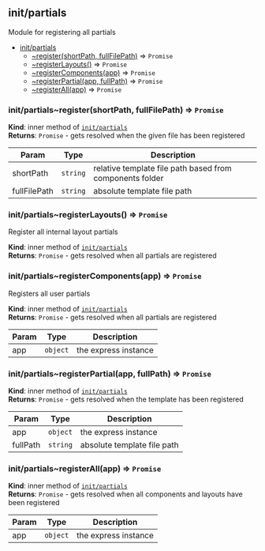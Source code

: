 <a name="module_init/partials"></a>

## init/partials
Module for registering all partials


* [init/partials](#module_init/partials)
    * [~register(shortPath, fullFilePath)](#module_init/partials..register) ⇒ <code>Promise</code>
    * [~registerLayouts()](#module_init/partials..registerLayouts) ⇒ <code>Promise</code>
    * [~registerComponents(app)](#module_init/partials..registerComponents) ⇒ <code>Promise</code>
    * [~registerPartial(app, fullPath)](#module_init/partials..registerPartial) ⇒ <code>Promise</code>
    * [~registerAll(app)](#module_init/partials..registerAll) ⇒ <code>Promise</code>

<a name="module_init/partials..register"></a>

### init/partials~register(shortPath, fullFilePath) ⇒ <code>Promise</code>
**Kind**: inner method of [<code>init/partials</code>](#module_init/partials)  
**Returns**: <code>Promise</code> - gets resolved when the given file has been registered  

| Param | Type | Description |
| --- | --- | --- |
| shortPath | <code>string</code> | relative template file path based from components folder |
| fullFilePath | <code>string</code> | absolute template file path |

<a name="module_init/partials..registerLayouts"></a>

### init/partials~registerLayouts() ⇒ <code>Promise</code>
Register all internal layout partials

**Kind**: inner method of [<code>init/partials</code>](#module_init/partials)  
**Returns**: <code>Promise</code> - gets resolved when all partials are registered  
<a name="module_init/partials..registerComponents"></a>

### init/partials~registerComponents(app) ⇒ <code>Promise</code>
Registers all user partials

**Kind**: inner method of [<code>init/partials</code>](#module_init/partials)  
**Returns**: <code>Promise</code> - gets resolved when all partials are registered  

| Param | Type | Description |
| --- | --- | --- |
| app | <code>object</code> | the express instance |

<a name="module_init/partials..registerPartial"></a>

### init/partials~registerPartial(app, fullPath) ⇒ <code>Promise</code>
**Kind**: inner method of [<code>init/partials</code>](#module_init/partials)  
**Returns**: <code>Promise</code> - gets resolved when the template has been registered  

| Param | Type | Description |
| --- | --- | --- |
| app | <code>object</code> | the express instance |
| fullPath | <code>string</code> | absolute template file path |

<a name="module_init/partials..registerAll"></a>

### init/partials~registerAll(app) ⇒ <code>Promise</code>
**Kind**: inner method of [<code>init/partials</code>](#module_init/partials)  
**Returns**: <code>Promise</code> - gets resolved when all components and layouts have been registered  

| Param | Type | Description |
| --- | --- | --- |
| app | <code>object</code> | the express instance |

